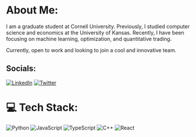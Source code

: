 # About Me:
I am a graduate student at Cornell University. Previously, I studied computer science and economics at the University of Kansas. Recently, I have been focusing on machine learning, optimization, and quantitative trading.

Currently, open to work and looking to join a cool and innovative team. 

## Socials:
[![LinkedIn](https://img.shields.io/badge/LinkedIn-%230077B5.svg?logo=linkedin&logoColor=white)](https://linkedin.com/in/jetsemrick) [![Twitter](https://img.shields.io/badge/Twitter-%231DA1F2.svg?logo=Twitter&logoColor=white)](https://twitter.com/jetsemrick) 

# 💻 Tech Stack:
![Python](https://img.shields.io/badge/python-3670A0?style=for-the-badge&logo=python&logoColor=ffdd54) ![JavaScript](https://img.shields.io/badge/javascript-%23323330.svg?style=for-the-badge&logo=javascript&logoColor=%23F7DF1E) ![TypeScript](https://img.shields.io/badge/typescript-%23007ACC.svg?style=for-the-badge&logo=typescript&logoColor=white) ![C++](https://img.shields.io/badge/Haskell-5e5086?style=for-the-badge&logo=haskell&logoColor=white)  ![React](https://img.shields.io/badge/react-%2320232a.svg?style=for-the-badge&logo=react&logoColor=%2361DAFB)
